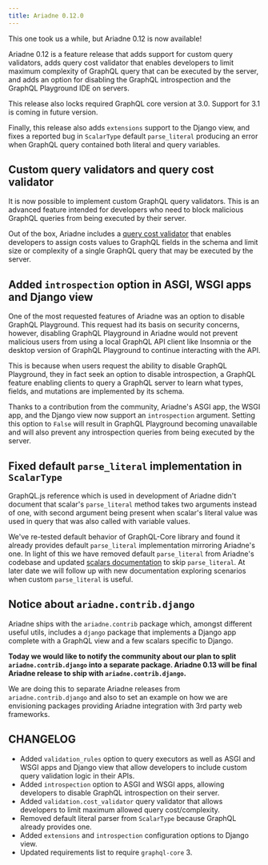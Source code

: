 ```yaml
---
title: Ariadne 0.12.0
---
```


This one took us a while, but Ariadne 0.12 is now available!

Ariadne 0.12 is a feature release that adds support for custom query validators, adds query cost validator that enables developers to limit maximum complexity of GraphQL query that can be executed by the server, and adds an option for disabling the GraphQL introspection and the GraphQL Playground IDE on servers.

This release also locks required GraphQL core version at 3.0. Support for 3.1 is coming in future version.

Finally, this release also adds `extensions` support to the Django view, and fixes a reported bug in `ScalarType` default `parse_literal` producing an error when GraphQL query contained both literal and query variables.

<!--truncate-->

## Custom query validators and query cost validator

It is now possible to implement custom GraphQL query validators. This is an advanced feature intended for developers who need to block malicious GraphQL queries from being executed by their server.

Out of the box, Ariadne includes a [query cost validator](/server/query-validators) that enables developers to assign costs values to GraphQL fields in the schema and limit size or complexity of a single GraphQL query that may be executed by the server.

## Added `introspection` option in ASGI, WSGI apps and Django view

One of the most requested features of Ariadne was an option to disable GraphQL Playground. This request had its basis on security concerns, however, disabling GraphQL Playground in Ariadne would not prevent malicious users from using a local GraphQL API client like Insomnia or the desktop version of GraphQL Playground to continue interacting with the API.

This is because when users request the ability to disable GraphQL Playground, they in fact seek an option to disable introspection, a GraphQL feature enabling clients to query a GraphQL server to learn what types, fields, and mutations are implemented by its schema.

Thanks to a contribution from the community, Ariadne's ASGI app, the WSGI app, and the Django view now support an `introspection` argument. Setting this option to `False` will result in GraphQL Playground becoming unavailable and will also prevent any introspection queries from being executed by the server.

## Fixed default `parse_literal` implementation in `ScalarType`

GraphQL.js reference which is used in development of Ariadne didn't document that scalar's `parse_literal` method takes two arguments instead of one, with second argument being present when scalar's literal value was used in query that was also called with variable values.

We've re-tested default behavior of GraphQL-Core library and found it already provides default `parse_literal` implementation mirroring Ariadne's one. In light of this we have removed default `parse_literal` from Ariadne's codebase and updated [scalars documentation](/server/scalars) to skip `parse_literal`. At later date we will follow up with new documentation exploring scenarios when custom `parse_literal` is useful.

## Notice about `ariadne.contrib.django`

Ariadne ships with the `ariadne.contrib` package which, amongst different useful utils, includes a `django` package that implements a Django app complete with a GraphQL view and a few scalars specific to Django.

**Today we would like to notify the community about our plan to split `ariadne.contrib.django` into a separate package. Ariadne 0.13 will be final Ariadne release to ship with `ariadne.contrib.django`.**

We are doing this to separate Ariadne releases from `ariadne.contrib.django` and also to set an example on how we are envisioning packages providing Ariadne integration with 3rd party web frameworks.

## CHANGELOG

- Added `validation_rules` option to query executors as well as ASGI and WSGI apps and Django view that allow developers to include custom query validation logic in their APIs.
- Added `introspection` option to ASGI and WSGI apps, allowing developers to disable GraphQL introspection on their server.
- Added `validation.cost_validator` query validator that allows developers to limit maximum allowed query cost/complexity.
- Removed default literal parser from `ScalarType` because GraphQL already provides one.
- Added `extensions` and `introspection` configuration options to Django view.
- Updated requirements list to require `graphql-core` 3.
